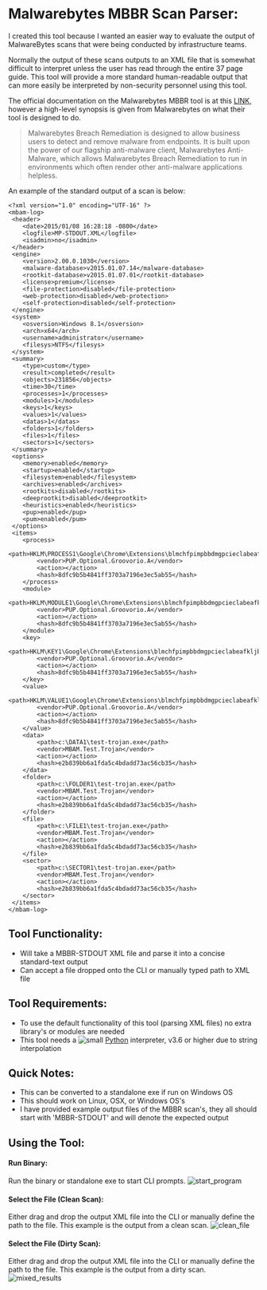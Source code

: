 # Malwarebytes MBBR Scan Parser:

I created this tool because I wanted an easier way to evaluate the output of MalwareBytes scans that were being conducted by infrastructure teams. 

Normally the output of these scans outputs to an XML file that is somewhat difficult to interpret unless the user has read through the entire 37 page guide. This tool will provide a more standard human-readable output that can more easily be interpreted by non-security personnel using this tool.


The official documentation on the Malwarebytes MBBR tool is at this [LINK](https://es.malwarebytes.com/pdf/guides/MBBRGuide.pdf), however a high-level synopsis is given from Malwarebytes on what their tool is designed to do.
> Malwarebytes Breach Remediation is designed to allow business users to detect and remove malware from endpoints. It is built
upon the power of our flagship anti-malware client, Malwarebytes Anti-Malware, which allows Malwarebytes Breach Remediation
to run in environments which often render other anti-malware applications helpless.

An example of the standard output of a scan is below:
```
<?xml version="1.0" encoding="UTF-16" ?>
<mbam-log>
 <header>
	<date>2015/01/08 16:28:18 -0800</date>
	<logfile>MP-STDOUT.XML</logfile>
	<isadmin>no</isadmin>
 </header>
 <engine>
	<version>2.00.0.1030</version>
	<malware-database>v2015.01.07.14</malware-database>
	<rootkit-database>v2015.01.07.01</rootkit-database>
	<license>premium</license>
	<file-protection>disabled</file-protection>
	<web-protection>disabled</web-protection>
	<self-protection>disabled</self-protection>
 </engine>
 <system>
	<osversion>Windows 8.1</osversion>
	<arch>x64</arch>
	<username>administrator</username>
	<filesys>NTFS</filesys>
 </system>
 <summary>
	<type>custom</type>
	<result>completed</result>
	<objects>231856</objects>
	<time>30</time>
	<processes>1</processes>
	<modules>1</modules>
	<keys>1</keys>
	<values>1</values>
	<datas>1</datas>
	<folders>1</folders>
	<files>1</files>
	<sectors>1</sectors>
 </summary>
 <options>
	<memory>enabled</memory>
	<startup>enabled</startup>
	<filesystem>enabled</filesystem>
	<archives>enabled</archives>
	<rootkits>disabled</rootkits>
	<deeprootkit>disabled</deeprootkit>
	<heuristics>enabled</heuristics>
	<pup>enabled</pup>
	<pum>enabled</pum>
 </options>
 <items>
  	<process>
		<path>HKLM\PROCESS1\Google\Chrome\Extensions\blmchfpimpbbdmgpcieclabeafkljbhm</path>
		<vendor>PUP.Optional.Groovorio.A</vendor>
		<action></action>
		<hash>8dfc9b5b4841ff3703a7196e3ec5ab55</hash>
	</process>
 	<module>
		<path>HKLM\MODULE1\Google\Chrome\Extensions\blmchfpimpbbdmgpcieclabeafkljbhm</path>
		<vendor>PUP.Optional.Groovorio.A</vendor>
		<action></action>
		<hash>8dfc9b5b4841ff3703a7196e3ec5ab55</hash>
	</module>
 	<key>
		<path>HKLM\KEY1\Google\Chrome\Extensions\blmchfpimpbbdmgpcieclabeafkljbhm</path>
		<vendor>PUP.Optional.Groovorio.A</vendor>
		<action></action>
		<hash>8dfc9b5b4841ff3703a7196e3ec5ab55</hash>
	</key>
	<value>
		<path>HKLM\VALUE1\Google\Chrome\Extensions\blmchfpimpbbdmgpcieclabeafkljbhm</path>
		<vendor>PUP.Optional.Groovorio.A</vendor>
		<action></action>
		<hash>8dfc9b5b4841ff3703a7196e3ec5ab55</hash>
	</value>
	<data>
		<path>c:\DATA1\test-trojan.exe</path>
		<vendor>MBAM.Test.Trojan</vendor>
		<action></action>
		<hash>e2b839bb6a1fda5c4bdadd73ac56cb35</hash>
	</data>
	<folder>
		<path>c:\FOLDER1\test-trojan.exe</path>
		<vendor>MBAM.Test.Trojan</vendor>
		<action></action>
		<hash>e2b839bb6a1fda5c4bdadd73ac56cb35</hash>
	</folder>
	<file>
		<path>c:\FILE1\test-trojan.exe</path>
		<vendor>MBAM.Test.Trojan</vendor>
		<action></action>
		<hash>e2b839bb6a1fda5c4bdadd73ac56cb35</hash>
	</file>
	<sector>
		<path>c:\SECTOR1\test-trojan.exe</path>
		<vendor>MBAM.Test.Trojan</vendor>
		<action></action>
		<hash>e2b839bb6a1fda5c4bdadd73ac56cb35</hash>
	</sector>
 </items>
</mbam-log>

```


## Tool Functionality:

- Will take a MBBR-STDOUT XML file and parse it into a concise standard-text output
- Can accept a file dropped onto the CLI or manually typed path to XML file


## Tool Requirements:

- To use the default functionality of this tool (parsing XML files) no extra library's or modules are needed
- This tool needs a ![small](https://user-images.githubusercontent.com/80045938/148561762-9590c4a1-a424-4c7b-a0fb-68190fb7a31c.png) [Python](https://www.python.org/downloads/) interpreter, v3.6 or higher due to string interpolation


## Quick Notes:

- This can be converted to a standalone exe if run on Windows OS
- This should work on Linux, OSX, or Windows OS's
- I have provided example output files of the MBBR scan's, they all should start with 'MBBR-STDOUT' and will denote the expected output


## Using the Tool:

#### Run Binary: 
Run the binary or standalone exe to start CLI prompts.
![start_program](https://user-images.githubusercontent.com/80045938/149628382-bf551b00-5686-4bec-91a0-5632d941597e.gif)

#### Select the File (Clean Scan): 
Either drag and drop the output XML file into the CLI or manually define the path to the file. This example is the output from a clean scan.
![clean_file](https://user-images.githubusercontent.com/80045938/149628458-f2e9326d-1cc1-4b8a-8c00-bd8de8caa6bd.gif)

#### Select the File (Dirty Scan): 
Either drag and drop the output XML file into the CLI or manually define the path to the file. This example is the output from a dirty scan.
![mixed_results](https://user-images.githubusercontent.com/80045938/149628522-928bfb7d-db9c-4740-b82f-0eca55a9adb7.gif)
